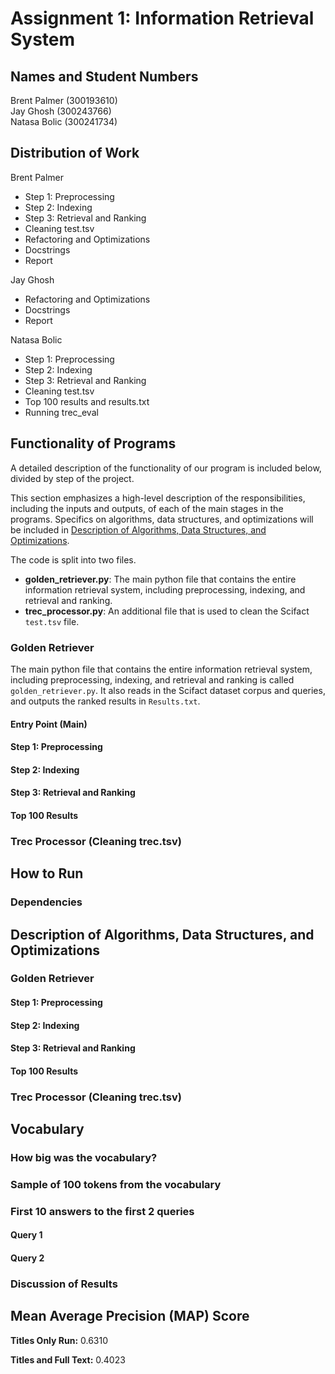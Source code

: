 # Assignment 1: Information Retrieval System

## Names and Student Numbers
Brent Palmer (300193610) <br>
Jay Ghosh (300243766) <br>
Natasa Bolic (300241734)

## Distribution of Work
Brent Palmer
- Step 1: Preprocessing
- Step 2: Indexing
- Step 3: Retrieval and Ranking
- Cleaning test.tsv
- Refactoring and Optimizations
- Docstrings
- Report

Jay Ghosh
- Refactoring and Optimizations
- Docstrings
- Report

Natasa Bolic
- Step 1: Preprocessing
- Step 2: Indexing
- Step 3: Retrieval and Ranking
- Cleaning test.tsv
- Top 100 results and results.txt
- Running trec_eval

## Functionality of Programs

A detailed description of the functionality of our program is included below, divided by step of the project.

This section emphasizes a high-level description of the responsibilities, including the inputs and outputs,
of each of the main stages in the programs. Specifics on algorithms, data structures, and optimizations will be
included in [Description of Algorithms, Data Structures, and Optimizations](#description-of-algorithms-data-structures-and-optimizations).

The code is split into two files.
- **golden_retriever.py**: The main python file that contains the entire information retrieval system, including preprocessing, indexing,
and retrieval and ranking.
- **trec_processor.py**: An additional file that is used to clean the Scifact `test.tsv` file.

### Golden Retriever

The main python file that contains the entire information retrieval system, including preprocessing, indexing,
and retrieval and ranking is called `golden_retriever.py`. It also reads in the Scifact dataset corpus and queries, 
and outputs the ranked results in `Results.txt`.

#### Entry Point (Main)



#### Step 1: Preprocessing

#### Step 2: Indexing

#### Step 3: Retrieval and Ranking

#### Top 100 Results

### Trec Processor (Cleaning trec.tsv)

## How to Run

### Dependencies

## Description of Algorithms, Data Structures, and Optimizations

### Golden Retriever

#### Step 1: Preprocessing

#### Step 2: Indexing

#### Step 3: Retrieval and Ranking

#### Top 100 Results

### Trec Processor (Cleaning trec.tsv)

## Vocabulary

### How big was the vocabulary?

### Sample of 100 tokens from the vocabulary

### First 10 answers to the first 2 queries

#### Query 1

#### Query 2

### Discussion of Results

## Mean Average Precision (MAP) Score

**Titles Only Run:** 0.6310

**Titles and Full Text:** 0.4023